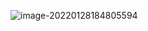 



![image-20220128184805594](D:\github\knowhow\dev-opt\Untitled.assets\image-20220128184805594.png)